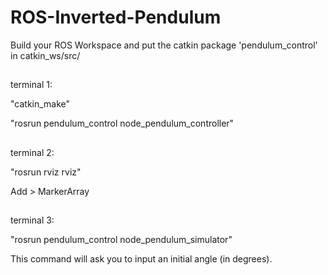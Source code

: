 # ROS-Inverted-Pendulum

Build your ROS Workspace and put the catkin package 'pendulum_control' in catkin_ws/src/

##

terminal 1:

"catkin_make"

"rosrun pendulum_control node_pendulum_controller"
##

terminal 2:

"rosrun rviz rviz"

Add > MarkerArray
##

terminal 3:

"rosrun pendulum_control node_pendulum_simulator"

This command will ask you to input an initial angle (in degrees).

